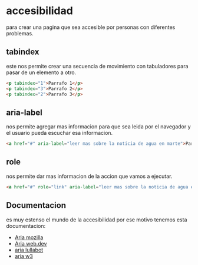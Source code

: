 # accesibilidad

para crear una pagina que sea accesible por personas con diferentes problemas.

## tabindex

este nos permite crear una secuencia de movimiento con tabuladores para pasar de un elemento a otro.

```HTML
<p tabindex="1">Parrafo 1</p>
<p tabindex="3">Parrafo 2</p>
<p tabindex="2">Parrafo 3</p>
```

## aria-label

nos permite agregar mas informacion para que sea leida por el navegador y el usuario pueda escuchar esa informacion.

```HTML
<a href="#" aria-label="leer mas sobre la noticia de agua en marte">Parrafo 1</a>
```

## role

nos permite dar mas informacion de la accion que vamos a ejecutar.

```HTML
<a href="#" role="link" aria-label="leer mas sobre la noticia de agua en marte">Parrafo 1</a>
```

## Documentacion

es muy estenso el mundo de la accesibilidad por ese motivo tenemos esta documentacion:

+ [Aria mozilla](https://developer.mozilla.org/es/docs/Web/Accessibility/ARIA)
+ [Aria web.dev](https://web.dev/semantics-aria/)
+ [aria lullabot](https://www.lullabot.com/articles/what-heck-aria-beginners-guide-aria-accessibility)
+ [aria w3](https://www.w3.org/WAI/ARIA/apg/)